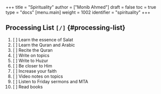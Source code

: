 +++
title = "Spirituality"
author = ["Monib Ahmed"]
draft = false
toc = true
type = "docs"
[menu.main]
  weight = 1002
  identifier = "spirituality"
+++

## Processing List <code>[/]</code> {#processing-list}

1.  [ ] Learn the essence of Salat
2.  [ ] Learn the Quran and Arabic
3.  [ ] Recite the Quran
4.  [ ] Write on topics
5.  [ ] Write to Huzur
6.  [ ] Be closer to Him
7.  [ ] Increase your faith
8.  [ ] Video notes on topics
9.  [ ] Listen to Friday sermons and MTA
10. [ ] Read books